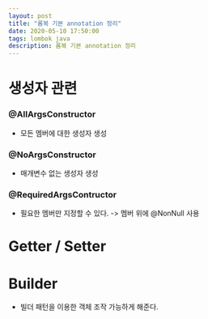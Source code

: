 ```yaml
---
layout: post
title: "롬복 기본 annotation 정리"
date: 2020-05-10 17:50:00
tags: lombok java
description: 롬복 기본 annotation 정리
---
```


# 생성자 관련

### @AllArgsConstructor
- 모든 멤버에 대한 생성자 생성

### @NoArgsConstructor
- 매개변수 없는 생성자 생성

### @RequiredArgsContructor
- 필요한 멤버만 지정할 수 있다. -> 멤버 위에 @NonNull 사용


# Getter / Setter

# Builder
- 빌더 패턴을 이용한 객체 조작 가능하게 해준다.
